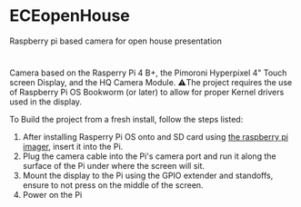# ECEopenHouse
Raspberry pi based camera for open house presentation
#
Camera based on the Rasperry Pi 4 B+, the Pimoroni Hyperpixel 4" Touch screen Display, and the HQ Camera Module.
⚠️The project requires the use of Raspberry Pi OS Bookworm (or later) to allow for proper Kernel drivers used in the display.

To Build the project from a fresh install, follow the steps listed:
  1. After installing Rasperry Pi OS onto and SD card using [the raspberry pi imager](https://www.raspberrypi.com/software/), insert it into the Pi.
  2. Plug the camera cable into the Pi's camera port and run it along the surface of the Pi under where the screen will sit.
  3. Mount the display to the Pi using the GPIO extender and standoffs, ensure to not press on the middle of the screen.
  4. Power on the Pi 
